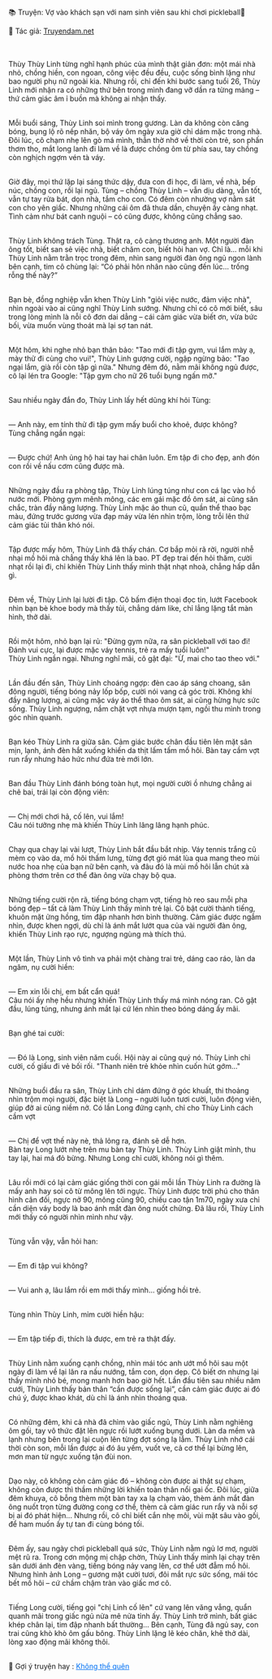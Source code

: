 📚 Truyện: Vợ vào khách sạn với nam sinh viên sau khi chơi pickleball🔞 
<br>
<p>📖 Tác giả: <a href="https://truyendam.net" target="_blank" title="Truyện sex người lớn, truyện 18+ tại Truyendam.net">Truyendam.net</a></p>
<br></br>
Thùy Thùy Linh từng nghĩ hạnh phúc của mình thật giản đơn: một mái nhà nhỏ, chồng hiền, con ngoan, công việc đều đều, cuộc sống bình lặng như bao người phụ nữ ngoài kia. Nhưng rồi, chỉ đến khi bước sang tuổi 26, Thùy Linh mới nhận ra có những thứ bên trong mình đang vỡ dần ra từng mảng – thứ cảm giác âm ỉ buồn mà không ai nhận thấy.<br></br>

Mỗi buổi sáng, Thùy Linh soi mình trong gương. Làn da không còn căng bóng, bụng lộ rõ nếp nhăn, bộ váy ôm ngày xưa giờ chỉ dám mặc trong nhà. Đôi lúc, cô chạm nhẹ lên gò má mình, thẫn thờ nhớ về thời còn trẻ, son phấn thơm tho, mắt long lanh đi làm về là được chồng ôm từ phía sau, tay chồng còn nghịch ngợm vén tà váy.<br></br>

Giờ đây, mọi thứ lặp lại sáng thức dậy, đưa con đi học, đi làm, về nhà, bếp núc, chồng con, rồi lại ngủ. Tùng – chồng Thùy Linh – vẫn dịu dàng, vẫn tốt, vẫn tự tay rửa bát, dọn nhà, tắm cho con. Có đêm còn nhường vợ nằm sát con cho yên giấc. Nhưng những cái ôm đã thưa dần, chuyện ấy càng nhạt. Tình cảm như bát canh nguội – có cũng được, không cũng chẳng sao.<br></br>

Thùy Linh không trách Tùng. Thật ra, cô càng thương anh. Một người đàn ông tốt, biết san sẻ việc nhà, biết chăm con, biết hỏi han vợ. Chỉ là… mỗi khi Thùy Linh nằm trằn trọc trong đêm, nhìn sang người đàn ông ngủ ngon lành bên cạnh, tim cô chùng lại: “Có phải hôn nhân nào cũng đến lúc… trống rỗng thế này?”<br></br>

Bạn bè, đồng nghiệp vẫn khen Thùy Linh "giỏi việc nước, đảm việc nhà", nhìn ngoài vào ai cũng nghĩ Thùy Linh sướng. Nhưng chỉ có cô mới biết, sâu trong lòng mình là nỗi cô đơn dai dẳng – cái cảm giác vừa biết ơn, vừa bức bối, vừa muốn vùng thoát mà lại sợ tan nát.<br></br>

Một hôm, khi nghe nhỏ bạn thân bảo: "Tao mới đi tập gym, vui lắm mày ạ, mày thử đi cùng cho vui!", Thùy Linh gượng cười, ngập ngừng bảo: "Tao ngại lắm, già rồi còn tập gì nữa." Nhưng đêm đó, nằm mãi không ngủ được, cô lại lén tra Google: "Tập gym cho nữ 26 tuổi bụng ngấn mỡ."<br></br>

Sau nhiều ngày đắn đo, Thùy Linh lấy hết dũng khí hỏi Tùng:<br></br>

— Anh này, em tính thử đi tập gym mấy buổi cho khoẻ, được không?<br>
Tùng chẳng ngần ngại:<br></br>

— Được chứ! Anh ủng hộ hai tay hai chân luôn. Em tập đi cho đẹp, anh đón con rồi về nấu cơm cũng được mà.<br></br>

Những ngày đầu ra phòng tập, Thùy Linh lúng túng như con cá lạc vào hồ nước mới. Phòng gym mênh mông, các em gái mặc đồ ôm sát, ai cũng săn chắc, tràn đầy năng lượng. Thùy Linh mặc áo thun cũ, quần thể thao bạc màu, đứng trước gương vừa đạp máy vừa lén nhìn trộm, lòng trỗi lên thứ cảm giác tủi thân khó nói.<br></br>

Tập được mấy hôm, Thùy Linh đã thấy chán. Cơ bắp mỏi rã rời, người nhễ nhại mồ hôi mà chẳng thấy khá lên là bao. PT đẹp trai đến hỏi thăm, cười nhạt rồi lại đi, chỉ khiến Thùy Linh thấy mình thật nhạt nhoà, chẳng hấp dẫn gì.<br></br>

Đêm về, Thùy Linh lại lười đi tập. Cô bấm điện thoại đọc tin, lướt Facebook nhìn bạn bè khoe body mà thấy tủi, chẳng dám like, chỉ lẳng lặng tắt màn hình, thở dài.<br></br>

Rồi một hôm, nhỏ bạn lại rủ: "Đừng gym nữa, ra sân pickleball với tao đi! Đánh vui cực, lại được mặc váy tennis, trẻ ra mấy tuổi luôn!"<br>
Thùy Linh ngần ngại. Nhưng nghĩ mãi, cô gật đại: "Ừ, mai cho tao theo với."<br></br>

Lần đầu đến sân, Thùy Linh choáng ngợp: đèn cao áp sáng choang, sân đông người, tiếng bóng nảy lốp bốp, cười nói vang cả góc trời. Không khí đầy năng lượng, ai cũng mặc váy áo thể thao ôm sát, ai cũng hừng hực sức sống. Thùy Linh ngượng, nắm chặt vợt nhựa mượn tạm, ngồi thu mình trong góc nhìn quanh.<br></br>

Bạn kéo Thùy Linh ra giữa sân. Cảm giác bước chân đầu tiên lên mặt sân mịn, lạnh, ánh đèn hắt xuống khiến da thịt lấm tấm mồ hôi. Bàn tay cầm vợt run rẩy nhưng háo hức như đứa trẻ mới lớn.<br></br>

Ban đầu Thùy Linh đánh bóng toàn hụt, mọi người cười ồ nhưng chẳng ai chê bai, trái lại còn động viên:<br></br>

— Chị mới chơi hả, cố lên, vui lắm!<br>
Câu nói tưởng nhẹ mà khiến Thùy Linh lâng lâng hạnh phúc.<br></br>

Chạy qua chạy lại vài lượt, Thùy Linh bắt đầu bắt nhịp. Váy tennis trắng cũ mèm cọ vào da, mồ hôi thấm lưng, từng đợt gió mát lùa qua mang theo mùi nước hoa nhẹ của bạn nữ bên cạnh, và đâu đó là mùi mồ hôi lẫn chút xà phòng thơm trên cơ thể đàn ông vừa chạy bộ qua.<br></br>

Những tiếng cười rộn rã, tiếng bóng chạm vợt, tiếng hò reo sau mỗi pha bóng đẹp – tất cả làm Thùy Linh thấy mình trẻ lại. Cô bật cười thành tiếng, khuôn mặt ửng hồng, tim đập nhanh hơn bình thường. Cảm giác được ngắm nhìn, được khen ngợi, dù chỉ là ánh mắt lướt qua của vài người đàn ông, khiến Thùy Linh rạo rực, ngượng ngùng mà thích thú.<br></br>

Một lần, Thùy Linh vô tình va phải một chàng trai trẻ, dáng cao ráo, làn da ngăm, nụ cười hiền:<br></br>

— Em xin lỗi chị, em bất cẩn quá!<br>
Câu nói ấy nhẹ hều nhưng khiến Thùy Linh thấy má mình nóng ran. Cô gật đầu, lúng túng, nhưng ánh mắt lại cứ lén nhìn theo bóng dáng ấy mãi.<br></br>

Bạn ghé tai cười:<br></br>

— Đó là Long, sinh viên năm cuối. Hội này ai cũng quý nó. Thùy Linh chỉ cười, cố giấu đi vẻ bối rối. "Thanh niên trẻ khỏe nhìn cuốn hút gớm…"<br></br>

Những buổi đầu ra sân, Thùy Linh chỉ dám đứng ở góc khuất, thi thoảng nhìn trộm mọi người, đặc biệt là Long – người luôn tươi cười, luôn động viên, giúp đỡ ai cũng niềm nở. Có lần Long đứng cạnh, chỉ cho Thùy Linh cách cầm vợt<br></br>

— Chị để vợt thế này nè, thả lỏng ra, đánh sẽ dễ hơn.<br>
Bàn tay Long lướt nhẹ trên mu bàn tay Thùy Linh. Thùy Linh giật mình, thu tay lại, hai má đỏ bừng. Nhưng Long chỉ cười, không nói gì thêm.<br></br>

Lâu rồi mới có lại cảm giác giống thời con gái mỗi lần Thùy Linh ra đường là mấy anh hay soi cô từ mông lên tới ngực. Thùy Linh được trời phú cho thân hình cân đối, ngực nở 90, mông cũng 90, chiều cao tận 1m70, ngày xưa chỉ cần diện váy body là bao ánh mắt đàn ông nuốt chửng. Đã lâu rồi, Thùy Linh mới thấy có người nhìn mình như vậy. <br></br>

Tùng vẫn vậy, vẫn hỏi han: <br></br>

— Em đi tập vui không? <br></br>

— Vui anh ạ, lâu lắm rồi em mới thấy mình… giống hồi trẻ.<br></br>

Tùng nhìn Thùy Linh, mỉm cười hiền hậu:<br></br>

— Em tập tiếp đi, thích là được, em trẻ ra thật đấy.<br></br>

Thùy Linh nằm xuống cạnh chồng, nhìn mái tóc anh ướt mồ hôi sau một ngày đi làm về lại lăn ra nấu nướng, tắm con, dọn dẹp. Cô biết ơn nhưng lại thấy mình nhỏ bé, mong manh hơn bao giờ hết. Lần đầu tiên sau nhiều năm cưới, Thùy Linh thấy bản thân “cần được sống lại”, cần cảm giác được ai đó chú ý, được khao khát, dù chỉ là ánh nhìn thoáng qua.<br></br>

Có những đêm, khi cả nhà đã chìm vào giấc ngủ, Thùy Linh nằm nghiêng ôm gối, tay vô thức đặt lên ngực rồi lướt xuống bụng dưới. Làn da mềm và lạnh nhưng bên trong lại cuộn lên từng đợt sóng lạ lẫm. Thùy Linh nhớ cái thời còn son, mỗi lần được ai đó âu yếm, vuốt ve, cả cơ thể lại bừng lên, mơn man từ ngực xuống tận đùi non. <br></br>

Dạo này, cô không còn cảm giác đó – không còn được ai thật sự chạm, không còn được thì thầm những lời khiến toàn thân nổi gai ốc. Đôi lúc, giữa đêm khuya, cô bỗng thèm một bàn tay xa lạ chạm vào, thèm ánh mắt đàn ông nuốt trọn từng đường cong cơ thể, thèm cả cảm giác run rẩy và nỗi sợ bị ai đó phát hiện... Nhưng rồi, cô chỉ biết cắn nhẹ môi, vùi mặt sâu vào gối, để ham muốn ấy tự tan đi cùng bóng tối.<br></br>

Đêm ấy, sau ngày chơi pickleball quá sức, Thùy Linh nằm ngủ lơ mơ, người mệt rũ ra. Trong cơn mộng mị chập chờn, Thùy Linh thấy mình lại chạy trên sân dưới ánh đèn vàng, tiếng bóng nảy vang lên, cơ thể ướt đẫm mồ hôi. Nhưng hình ảnh Long – gương mặt cười tươi, đôi mắt rực sức sống, mái tóc bết mồ hôi – cứ chầm chậm tràn vào giấc mơ cô. <br></br>

Tiếng Long cười, tiếng gọi "chị Linh cố lên" cứ vang lên văng vẳng, quẩn quanh mãi trong giấc ngủ nửa mê nửa tỉnh ấy. Thùy Linh trở mình, bất giác khép chân lại, tim đập nhanh bất thường… Bên cạnh, Tùng đã ngủ say, con trai cũng khò khò ôm gấu bông. Thùy Linh lặng lẽ kéo chăn, khẽ thở dài, lòng xao động mãi không thôi.<br></br>
<!-- truyện sex vợ nhân viên, vợ làm sales bds, hiếp dâm vợ nhân viên, vợ ngoại tình, truyện sex hay, truyện sex xếp và vợ, truyện sex hiếp dâm, truyện 18+, truyện sex người lớn, Truyendam.net -->
<p>
  📢 Gợi ý truyện hay : 
  <a href="https://truyendam.net/truyen/khong-the-quen" 
     target="_blank" 
     title="Truyện sex người lớn, truyện 18+ tại Truyendam.net"
     style="text-decoration: underline; color: #0070f3;"
  >
    Không thể quên
  </a>
</p>